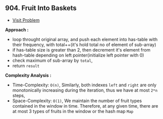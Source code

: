 ## 904. Fruit Into Baskets

-   [Visit Problem](https://leetcode.com/problems/fruit-into-baskets/description/)

**Approach :**<br/>

-   loop throught original array, and push each element into has-table with their frequency, with total++(it's hold total no of element of sub-array)
-   if has-table size is greater than 2, then decrement it's element from hash-table depending on left pointer(initialize left pointer with 0)
-   check maximum of sub-array by `total`,
-   return `result`

**Complexity Analysis :**<br/>

-   Time-Complexity: `O(n)`, Similarly, both indexes `left` and `right` are only monotonically increasing during the iteration, thus we have at most `2*n` steps,
-   Space-Complexity: `O(1)`, We maintain the number of fruit types contained in the window in time. Therefore, at any given time, there are at most 3 types of fruits in the window or the hash map `Map`
